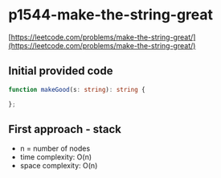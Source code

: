 # p1544-make-the-string-great
[https://leetcode.com/problems/make-the-string-great/](https://leetcode.com/problems/make-the-string-great/)

## Initial provided code
```Typescript
function makeGood(s: string): string {

};
```

## First approach - stack

- n = number of nodes
- time complexity: O(n)
- space complexity: O(n)


